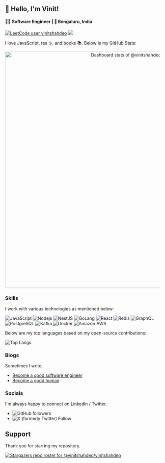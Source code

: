 ## 👋 Hello, I'm Vinit!
#### 👨‍💻 Software Engineer | 📍 Bengaluru, India

[![LeetCode user vinitshahdeo](https://img.shields.io/badge/dynamic/json?labelColor=black&color=%23ffa116&label=Solved&query=solvedOverTotal&url=https%3A%2F%2Fleetcode-badge.vercel.app%2Fapi%2Fusers%2Fvinitshahdeo&logo=leetcode&logoColor=yellow)](https://leetcode.com/vinitshahdeo/) ![](https://api.visitorbadge.io/api/visitors?path=vinitshahdeo%2F10xclub.readme&label=🌍%20Total%20Visitors&countColor=%23263759&style=flat&labelStyle=none)

I love JavaScript, tea ☕, and books 📚. Below is my GitHub Stats:

<!-- Copy-paste in your Readme.md file -->

<a href="https://next.ossinsight.io/widgets/official/compose-user-dashboard-stats?user_id=20594326" target="_blank" style="display: block" align="center">
  <picture>
    <source media="(prefers-color-scheme: dark)" srcset="https://next.ossinsight.io/widgets/official/compose-user-dashboard-stats/thumbnail.png?user_id=20594326&image_size=auto&color_scheme=dark" width="771" height="auto">
    <img alt="Dashboard stats of @vinitshahdeo" src="https://next.ossinsight.io/widgets/official/compose-user-dashboard-stats/thumbnail.png?user_id=20594326&image_size=auto&color_scheme=light" width="771" height="auto">
  </picture>
</a>

<!-- Made with [OSS Insight](https://ossinsight.io/) -->

### Skills

I work with various technologies as mentioned below:

![JavaScript](https://img.shields.io/badge/React-red?logo=react&logoColor=black)
![Nodejs](https://img.shields.io/badge/Node.js-43853D?logo=node.js&logoColor=white)
![NestJS](https://img.shields.io/badge/-NestJS-ea2845?logo=nestjs&logoColor=white)
![GoLang](https://img.shields.io/badge/-Golang-00ADD8?logo=go&logoColor=white)
![React](https://img.shields.io/badge/React-20232A?logo=react&logoColor=61DAFB)
![Redis](https://img.shields.io/badge/redis-%23DD0031.svg?logo=redis&logoColor=white)
![GraphQL](https://img.shields.io/badge/-GraphQL-E10098?logo=graphql)
![PostgreSQL](https://img.shields.io/badge/PostgreSQL-316192?logo=postgresql&logoColor=white)
![Kafka](https://img.shields.io/badge/-Kafka-231F20?logo=apache-kafka&logoColor=white)
![Docker](https://img.shields.io/badge/-Docker-2496ED?logo=docker&logoColor=white)
![Amazon AWS](https://img.shields.io/badge/Amazon%20AWS-232F3E?logo=amazon-aws)

Below are my top languages based on my open-source contributions:

![Top Langs](https://github-readme-stats.vercel.app/api/top-langs/?username=vinitshahdeo&hide_progress=true)

### Blogs

Sometimes I write,

- [Become a good software engineer](https://vinitshahde.dev/)
- [Become a good human](https://vinitshahde.dev/blog)


### Socials

I'm always happy to connect on LinkedIn / Twitter.

- ![GitHub followers](https://img.shields.io/github/followers/vinitshahdeo)
- ![X (formerly Twitter) Follow](https://img.shields.io/twitter/follow/vinit_shahdeo)

## Support

Thank you for starring my repository.

[![Stargazers repo roster for @vinitshahdeo/vinitshahdeo](https://reporoster.com/stars/dark/vinitshahdeo/vinitshahdeo)](https://github.com/vinitshahdeo/vinitshahdeo/stargazers)


